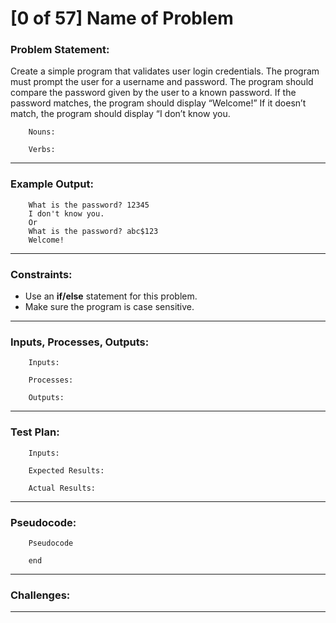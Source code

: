 # [0 of 57] Name of Problem
### Problem Statement:

Create a simple program that validates user login credentials. The program must prompt the user for a username and password. The program should compare the password given by the user to a known password. If the password matches, the program should display “Welcome!” If it doesn’t match, the program should display “I don’t know you.

        Nouns:
        
        Verbs:
        
---
### Example Output:

        
        What is the password? 12345
        I don't know you.
        Or
        What is the password? abc$123
        Welcome!

---
### Constraints:

* Use an **if/else** statement for this problem.
* Make sure the program is case sensitive.

---
### Inputs, Processes, Outputs:

        Inputs:
                
        Processes:
                
        Outputs:
                
---
### Test Plan:

        Inputs:
        
        Expected Results:
          
        Actual Results:
        
---
###  Pseudocode:

        Pseudocode

        end

---
### Challenges:

---
